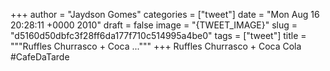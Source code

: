 
+++
author = "Jaydson Gomes"
categories = ["tweet"]
date = "Mon Aug 16 20:28:11 +0000 2010"
draft = false
image = "{TWEET_IMAGE}"
slug = "d5160d50dbfc3f28ff6da177f710c514995a4be0"
tags = ["tweet"]
title = """Ruffles Churrasco + Coca ..."""
+++
Ruffles Churrasco + Coca Cola #CafeDaTarde
